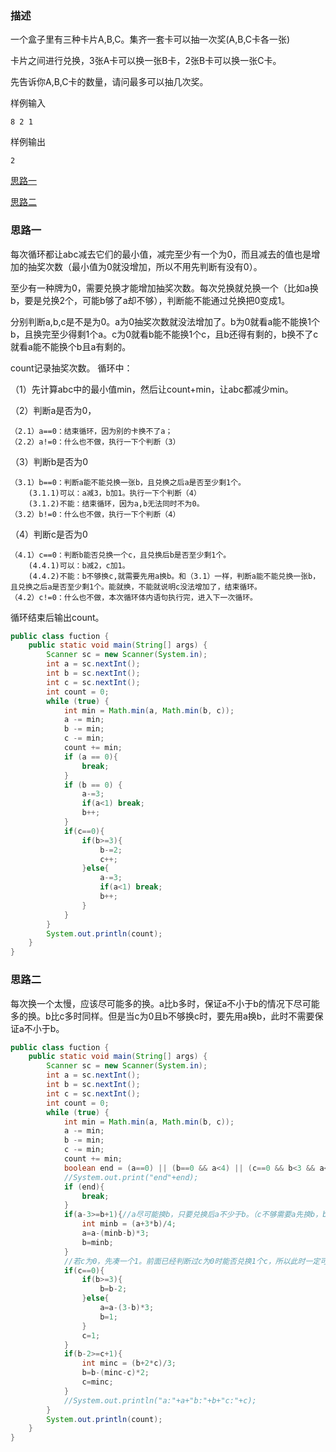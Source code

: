 ### 描述

一个盒子里有三种卡片A,B,C。集齐一套卡可以抽一次奖(A,B,C卡各一张)

卡片之间进行兑换，3张A卡可以换一张B卡，2张B卡可以换一张C卡。

先告诉你A,B,C卡的数量，请问最多可以抽几次奖。

样例输入
```
8 2 1
```
样例输出
```
2
```
[思路一](#思路一)

[思路二](#思路二)

### 思路一

每次循环都让abc减去它们的最小值，减完至少有一个为0，而且减去的值也是增加的抽奖次数（最小值为0就没增加，所以不用先判断有没有0）。

至少有一种牌为0，需要兑换才能增加抽奖次数。每次兑换就兑换一个（比如a换b，要是兑换2个，可能b够了a却不够），判断能不能通过兑换把0变成1。

分别判断a,b,c是不是为0。a为0抽奖次数就没法增加了。b为0就看a能不能换1个b，且换完至少得剩1个a。c为0就看b能不能换1个c，且b还得有剩的，b换不了c就看a能不能换个b且a有剩的。

count记录抽奖次数。
循环中：

（1）先计算abc中的最小值min，然后让count+min，让abc都减少min。

（2）判断a是否为0，

    （2.1）a==0：结束循环，因为别的卡换不了a；
    （2.2）a!=0：什么也不做，执行一下个判断（3）
（3）判断b是否为0

    （3.1）b==0：判断a能不能兑换一张b，且兑换之后a是否至少剩1个。
        (3.1.1)可以：a减3，b加1。执行一下个判断（4）
        (3.1.2)不能：结束循环，因为a,b无法同时不为0。
    （3.2）b!=0：什么也不做，执行一下个判断（4）
（4）判断c是否为0

    （4.1）c==0：判断b能否兑换一个c，且兑换后b是否至少剩1个。
        (4.4.1)可以：b减2，c加1。
        (4.4.2)不能：b不够换c,就需要先用a换b。和（3.1）一样，判断a能不能兑换一张b，且兑换之后a是否至少剩1个。能就换，不能就说明c没法增加了，结束循环。
    （4.2）c!=0：什么也不做，本次循环体内语句执行完，进入下一次循环。

循环结束后输出count。

```java
public class fuction {
    public static void main(String[] args) {
        Scanner sc = new Scanner(System.in);
        int a = sc.nextInt();
        int b = sc.nextInt();
        int c = sc.nextInt();
        int count = 0;
        while (true) {
            int min = Math.min(a, Math.min(b, c));
            a -= min;
            b -= min;
            c -= min;
            count += min;
            if (a == 0){
                break;
            }
            if (b == 0) {
                a-=3;
                if(a<1) break;
                b++;
            }
            if(c==0){
                if(b>=3){
                    b-=2;
                    c++;
                }else{
                    a-=3;
                    if(a<1) break;
                    b++;
                }
            }
        }
        System.out.println(count);
    }
}
```
### 思路二

每次换一个太慢，应该尽可能多的换。a比b多时，保证a不小于b的情况下尽可能多的换。b比c多时同样。但是当c为0且b不够换c时，要先用a换b，此时不需要保证a不小于b。
```java
public class fuction {
    public static void main(String[] args) {
        Scanner sc = new Scanner(System.in);
        int a = sc.nextInt();
        int b = sc.nextInt();
        int c = sc.nextInt();
        int count = 0;
        while (true) {
            int min = Math.min(a, Math.min(b, c));
            a -= min;
            b -= min;
            c -= min;
            count += min;
            boolean end = (a==0) || (b==0 && a<4) || (c==0 && b<3 && a<4);
            //System.out.print("end"+end);
            if (end){
                break;
            }
            if(a-3>=b+1){//a尽可能换b，只要兑换后a不少于b。（c不够需要a先换b，b再换c的情况在另外的语句讨论，那种情况下不需要a不少于b）
                int minb = (a+3*b)/4;
                a=a-(minb-b)*3;
                b=minb;
            }
            //若c为0，先凑一个1。前面已经判断过c为0时能否兑换1个c，所以此时一定可以兑换。
            if(c==0){
                if(b>=3){
                    b=b-2;
                }else{
                    a=a-(3-b)*3;
                    b=1;
                }
                c=1;
            }
            if(b-2>=c+1){
                int minc = (b+2*c)/3;
                b=b-(minc-c)*2;
                c=minc;
            }
            //System.out.println("a:"+a+"b:"+b+"c:"+c);
        }
        System.out.println(count);
    }
}
```
